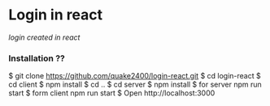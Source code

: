 # Login in react

_login created in react_

### Installation ??

$ git clone https://github.com/quake2400/login-react.git
$ cd login-react
$ cd client
$ npm install
$ cd ..
$ cd server
$ npm install
$ for server npm run start
$ form client npm run start
$ Open http://localhost:3000
